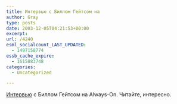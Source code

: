 ```yaml
---
title: Интервью с Биллом Гейтсом на
author: Gray
type: posts
date: 2003-12-05T04:21:53+00:00
excerpt:
url: /4240
esml_socialcount_LAST_UPDATED:
  - 1497158774
essb_cache_expire:
  - 1615883748
categories:
  - Uncategorized

---
```








<a href="http://www.alwayson-network.com/comments.php?id=1870_0_3_0_C" target="_blank">Интервью</a> с Биллом Гейтсом на Always-On. Читайте, интересно.
